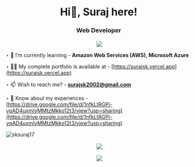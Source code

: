 <h1 align="center">Hi🖤, Suraj here!</h1>
<h3 align="center">Web Developer</h3>

<p align="center" >&nbsp;<img align="center" src="https://quotes-github-readme.vercel.app/api?type=horizontal&theme=dark" /></p>

‣ 🌱 I’m currently learning - **Amazon Web Services (AWS), Microsoft Azure**

‣ 👨‍💻 My complete portfolio is available at - [https://surajsk.vercel.app](https://surajsk.vercel.app)

‣ 📫 Wish to reach me? - **surajsk2002@gmail.com**

‣ 📄 Know about my experiences - [https://drive.google.com/file/d/1nfkLtRGPj-yqAD4uxmIyMMtzMkko12t3/view?usp=sharing](https://drive.google.com/file/d/1nfkLtRGPj-yqAD4uxmIyMMtzMkko12t3/view?usp=sharing)

<p align="left"> <img src="https://komarev.com/ghpvc/?username=sksuraj17&label=Profile%20views&color=0e75b6&style=flat" alt="sksuraj17" /> </p>


<p align="center" >&nbsp;<img align="center" src="https://github-readme-stats.vercel.app/api/top-langs?username=sksuraj17&show_icons=true&locale=en&layout=compact"</p>
<!-- <p align="center" ><img align="center" src="https://github-readme-stats.vercel.app/api?username=sksuraj17&show_icons=true&locale=en"/></p> -->
<p align="center" >&nbsp;<img align="center" src="https://github-readme-streak-stats.herokuapp.com/?user=sksuraj17&" /></p> 


